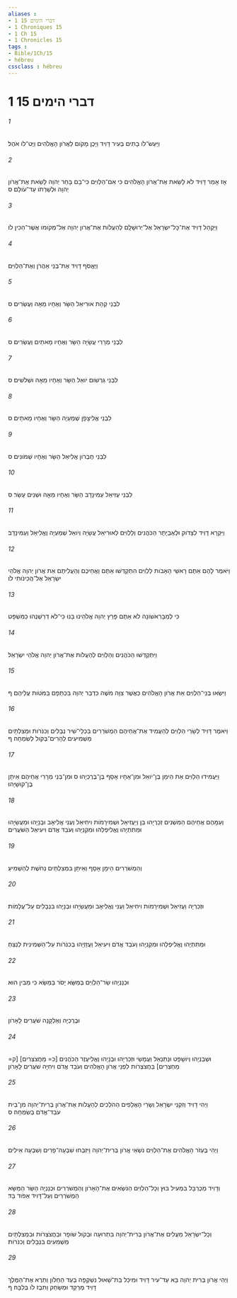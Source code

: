 ```yaml
---
aliases : 
- 1 דברי הימים 15
- 1 Chroniques 15
- 1 Ch 15
- 1 Chronicles 15
tags : 
- Bible/1Ch/15
- hébreu
cssclass : hébreu
---
```


# 1 דברי הימים 15

###### 1
וַיַּעַשׂ־לֹו בָתִּים בְּעִיר דָּוִיד וַיָּכֶן מָקֹום לַאֲרֹון הָאֱלֹהִים וַיֶּט־לֹו אֹהֶל׃
###### 2
אָז אָמַר דָּוִיד לֹא לָשֵׂאת אֶת־אֲרֹון הָאֱלֹהִים כִּי אִם־הַלְוִיִּם כִּי־בָם בָּחַר יְהוָה לָשֵׂאת אֶת־אֲרֹון יְהוָה וּלְשָׁרְתֹו עַד־עֹולָם׃ ס
###### 3
וַיַּקְהֵל דָּוִיד אֶת־כָּל־יִשְׂרָאֵל אֶל־יְרוּשָׁלִָם לְהַעֲלֹות אֶת־אֲרֹון יְהוָה אֶל־מְקֹומֹו אֲשֶׁר־הֵכִין לֹו׃
###### 4
וַיֶּאֱסֹף דָּוִיד אֶת־בְּנֵי אַהֲרֹן וְאֶת־הַלְוִיִּם׃
###### 5
לִבְנֵי קְהָת אוּרִיאֵל הַשָּׂר וְאֶחָיו מֵאָה וְעֶשְׂרִים׃ ס
###### 6
לִבְנֵי מְרָרִי עֲשָׂיָה הַשָּׂר וְאֶחָיו מָאתַיִם וְעֶשְׂרִים׃ ס
###### 7
לִבְנֵי גֵּרְשֹׁום יֹואֵל הַשָּׂר וְאֶחָיו מֵאָה וּשְׁלֹשִׁים׃ ס
###### 8
לִבְנֵי אֱלִיצָפָן שְׁמַעְיָה הַשָּׂר וְאֶחָיו מָאתָיִם׃ ס
###### 9
לִבְנֵי חֶבְרֹון אֱלִיאֵל הַשָּׂר וְאֶחָיו שְׁמֹונִים׃ ס
###### 10
לִבְנֵי עֻזִּיאֵל עַמִּינָדָב הַשָּׂר וְאֶחָיו מֵאָה וּשְׁנֵים עָשָׂר׃ ס
###### 11
וַיִּקְרָא דָוִיד לְצָדֹוק וּלְאֶבְיָתָר הַכֹּהֲנִים וְלַלְוִיִּם לְאוּרִיאֵל עֲשָׂיָה וְיֹואֵל שְׁמַעְיָה וֶאֱלִיאֵל וְעַמִּינָדָב׃
###### 12
וַיֹּאמֶר לָהֶם אַתֶּם רָאשֵׁי הָאָבֹות לַלְוִיִּם הִתְקַדְּשׁוּ אַתֶּם וַאֲחֵיכֶם וְהַעֲלִיתֶם אֵת אֲרֹון יְהוָה אֱלֹהֵי יִשְׂרָאֵל אֶל־הֲכִינֹותִי לֹו׃
###### 13
כִּי לְמַבָּרִאשֹׁונָה לֹא אַתֶּם פָּרַץ יְהוָה אֱלֹהֵינוּ בָּנוּ כִּי־לֹא דְרַשְׁנֻהוּ כַּמִּשְׁפָּט׃
###### 14
וַיִּתְקַדְּשׁוּ הַכֹּהֲנִים וְהַלְוִיִּם לְהַעֲלֹות אֶת־אֲרֹון יְהוָה אֱלֹהֵי יִשְׂרָאֵל׃
###### 15
וַיִּשְׂאוּ בְנֵי־הַלְוִיִּם אֵת אֲרֹון הָאֱלֹהִים כַּאֲשֶׁר צִוָּה מֹשֶׁה כִּדְבַר יְהוָה בִּכְתֵפָם בַּמֹּטֹות עֲלֵיהֶם׃ ף
###### 16
וַיֹּאמֶר דָּוִיד לְשָׂרֵי הַלְוִיִּם לְהַעֲמִיד אֶת־אֲחֵיהֶם הַמְשֹׁרְרִים בִּכְלֵי־שִׁיר נְבָלִים וְכִנֹּרֹות וּמְצִלְתָּיִם מַשְׁמִיעִים לְהָרִים־בְּקֹול לְשִׂמְחָה׃ ף
###### 17
וַיַּעֲמִידוּ הַלְוִיִּם אֵת הֵימָן בֶּן־יֹואֵל וּמִן־אֶחָיו אָסָף בֶּן־בֶּרֶכְיָהוּ ס וּמִן־בְּנֵי מְרָרִי אֲחֵיהֶם אֵיתָן בֶּן־קוּשָׁיָהוּ׃
###### 18
וְעִמָּהֶם אֲחֵיהֶם הַמִּשְׁנִים זְכַרְיָהוּ בֵּן וְיַעֲזִיאֵל וּשְׁמִירָמֹות וִיחִיאֵל וְעֻנִּי אֱלִיאָב וּבְנָיָהוּ וּמַעֲשֵׂיָהוּ וּמַתִּתְיָהוּ וֶאֱלִיפְלֵהוּ וּמִקְנֵיָהוּ וְעֹבֵד אֱדֹם וִיעִיאֵל הַשֹּׁעֲרִים׃
###### 19
וְהַמְשֹׁרְרִים הֵימָן אָסָף וְאֵיתָן בִּמְצִלְתַּיִם נְחֹשֶׁת לְהַשְׁמִיעַ׃
###### 20
וּזְכַרְיָה וַעֲזִיאֵל וּשְׁמִירָמֹות וִיחִיאֵל וְעֻנִּי וֶאֱלִיאָב וּמַעֲשֵׂיָהוּ וּבְנָיָהוּ בִּנְבָלִים עַל־עֲלָמֹות׃
###### 21
וּמַתִּתְיָהוּ וֶאֱלִיפְלֵהוּ וּמִקְנֵיָהוּ וְעֹבֵד אֱדֹם וִיעִיאֵל וַעֲזַזְיָהוּ בְּכִנֹּרֹות עַל־הַשְּׁמִינִית לְנַצֵּחַ׃
###### 22
וּכְנַנְיָהוּ שַׂר־הַלְוִיִּם בְּמַשָּׂא יָסֹר בַּמַּשָּׂא כִּי מֵבִין הוּא׃
###### 23
וּבֶרֶכְיָה וְאֶלְקָנָה שֹׁעֲרִים לָאָרֹון׃
###### 24
וּשְׁבַנְיָהוּ וְיֹושָׁפָט וּנְתַנְאֵל וַעֲמָשַׂי וּזְכַרְיָהוּ וּבְנָיָהוּ וֶאֱלִיעֶזֶר הַכֹּהֲנִים [כ= מַחֲצֹצְרִים] [ק= מַחְצְרִים] בַּחֲצֹצְרֹות לִפְנֵי אֲרֹון הָאֱלֹהִים וְעֹבֵד אֱדֹם וִיחִיָּה שֹׁעֲרִים לָאָרֹון׃
###### 25
וַיְהִי דָוִיד וְזִקְנֵי יִשְׂרָאֵל וְשָׂרֵי הָאֲלָפִים הַהֹלְכִים לְהַעֲלֹות אֶת־אֲרֹון בְּרִית־יְהוָה מִן־בֵּית עֹבֵד־אֱדֹם בְּשִׂמְחָה׃ ס
###### 26
וַיְהִי בֶּעְזֹר הָאֱלֹהִים אֶת־הַלְוִיִּם נֹשְׂאֵי אֲרֹון בְּרִית־יְהוָה וַיִּזְבְּחוּ שִׁבְעָה־פָרִים וְשִׁבְעָה אֵילִים׃
###### 27
וְדָוִיד מְכֻרְבָּל בִּמְעִיל בּוּץ וְכָל־הַלְוִיִּם הַנֹּשְׂאִים אֶת־הָאָרֹון וְהַמְשֹׁרְרִים וּכְנַנְיָה הַשַּׂר הַמַּשָּׂא הַמְשֹׁרְרִים וְעַל־דָּוִיד אֵפֹוד בָּד׃
###### 28
וְכָל־יִשְׂרָאֵל מַעֲלִים אֶת־אֲרֹון בְּרִית־יְהוָה בִּתְרוּעָה וּבְקֹול שֹׁופָר וּבַחֲצֹצְרֹות וּבִמְצִלְתָּיִם מַשְׁמִעִים בִּנְבָלִים וְכִנֹּרֹות׃
###### 29
וַיְהִי אֲרֹון בְּרִית יְהוָה בָּא עַד־עִיר דָּוִיד וּמִיכַל בַּת־שָׁאוּל נִשְׁקְפָה בְּעַד הַחַלֹּון וַתֵּרֶא אֶת־הַמֶּלֶךְ דָּוִיד מְרַקֵּד וּמְשַׂחֵק וַתִּבֶז לֹו בְּלִבָּהּ׃ ף
